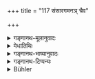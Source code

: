 +++
title = "117 संसारगमनञ् चैव"

+++

<details><summary>गङ्गानथ-मूलानुवादः</summary>

The threefold transmigration of the Soul, arising from actions,—the highest good,—and the examination of the good and bad features of actions.—(117)
</details>

<details><summary>मेधातिथिः</summary>

**संसारगमनं** । धर्मेण धर्मी लक्ष्यते । संसारी पुरुष आत्मा, तस्य गमनं देहाद् देहान्तरप्राप्तिः । अथ वा संसारविषयाः पृथिव्यादयो लोका उच्यन्ते । तत्र गमनं पूर्ववत् । **त्रिविधम्** उत्तमाधममध्यमं **कर्मसंभवं** शुभाशुभकर्मनिमित्तम् । **निःश्रेयसं** न केवलं कर्मनिमित्ता गतय उक्ताः । यावद् यतः परम् अन्यच् छ्रेयो नास्ति तदुपायो ऽप्य् अध्यात्मज्ञानम् उक्तम् । **कर्मणां च** विहितप्रतिषिद्धानां **गुणदोषप्रीक्षा** ॥ १.११७ ॥
</details>

<details><summary>गङ्गानथ-भाष्यानुवादः</summary>

‘*Saṃsāragamana*,’—the property, ‘*saṃsāra*,’ ‘*series of births and deaths*,’ stands here for the possessor of the property, *i.e*., the personality or *Soul*, undergoing births and deaths;—the ‘*gamana*’ of that is its migration from one body to another.—Or, ‘**saṃsā*ra*’ may be taken as standing for the objects of the world, *i.e*., the three Regions of the Earth, etc.;—the ‘*gamana*’ is *being born* in those regions, as described before.—‘*Threefold*,’ high, low and middling.—‘*Arising from actions*’—brought about by good and bad deeds.

‘*Highest good*’—the work describes not only the conditions brought about by deeds, but also that higher than which there is nothing,—*i.e*., spiritual knowledge,—the means of attaining that also has been described.

‘*Of actions*’—*i.e*.. those that are enjoined and those that are prohibited,—‘*the examination of the good and bad features*.’—(117)
</details>

<details><summary>गङ्गानथ-टिप्पन्यः</summary>

See 12. 51 *et seq*.
</details>

<details><summary>Bühler</summary>

117	The threefold course of transmigrations, the result of (good or bad) actions, (the manner of attaining) supreme bliss and the examination of the good and bad qualities of actions,
</details>
